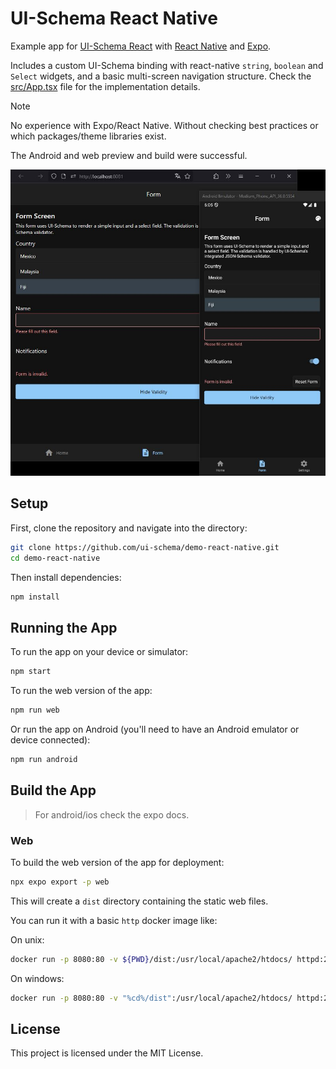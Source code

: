 # UI-Schema React Native

Example app for [UI-Schema React](https://github.com/ui-schema/ui-schema) with [React Native](https://reactnative.dev/) and [Expo](https://expo.dev/).

Includes a custom UI-Schema binding with react-native `string`, `boolean` and `Select` widgets, and a basic multi-screen navigation structure. Check the [src/App.tsx](./src/App.tsx) file for the implementation details.

> [!NOTE]
>
> No experience with Expo/React Native. Without checking best practices or which packages/theme libraries exist.
>
> The Android and web preview and build were successful.

![screenshot of browser and android app preview](./assets/ui-schema-react-native.jpg)

## Setup

First, clone the repository and navigate into the directory:

```bash
git clone https://github.com/ui-schema/demo-react-native.git
cd demo-react-native
```

Then install dependencies:

```bash
npm install
```

## Running the App

To run the app on your device or simulator:

```bash
npm start
```

To run the web version of the app:

```bash
npm run web
```

Or run the app on Android (you'll need to have an Android emulator or device connected):

```bash
npm run android
```

## Build the App

> For android/ios check the expo docs.

### Web

To build the web version of the app for deployment:

```bash
npx expo export -p web
```

This will create a `dist` directory containing the static web files.

You can run it with a basic `http` docker image like:

On unix:

```bash
docker run -p 8080:80 -v ${PWD}/dist:/usr/local/apache2/htdocs/ httpd:2.4
```

On windows:

```bash
docker run -p 8080:80 -v "%cd%/dist":/usr/local/apache2/htdocs/ httpd:2.4
```

## License

This project is licensed under the MIT License.

